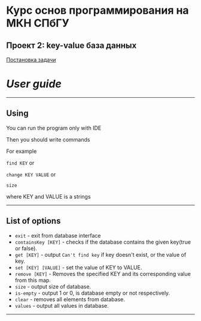 # Курс основ программирования на МКН СПбГУ
## Проект 2: key-value база данных

[Постановка задачи](./TASK.md)

# *User guide*  

---

## Using

You can run the program only with IDE

Then you should write commands

For example

```find KEY``` or

```change KEY VALUE``` or

```size```

where KEY and VALUE is a strings

---

## List of options

+ ```exit``` - exit from database interface
+ ```containsKey [KEY]``` - checks if the database contains the given key(true or false).
+ ```get [KEY]``` - output ```Can't find key``` if key doesn't exist, or the value of key.
+ ```set [KEY] [VALUE]``` - set the value of KEY to VALUE.
+ ```remove [KEY]``` - Removes the specified KEY and its corresponding value from this map.
+ ```size``` - output size of database.
+ ```is-empty``` - output 1 or 0, is database empty or not respectively.
+ ```clear``` - removes all elements from database.
+ ```values``` - output all values in database.
---
